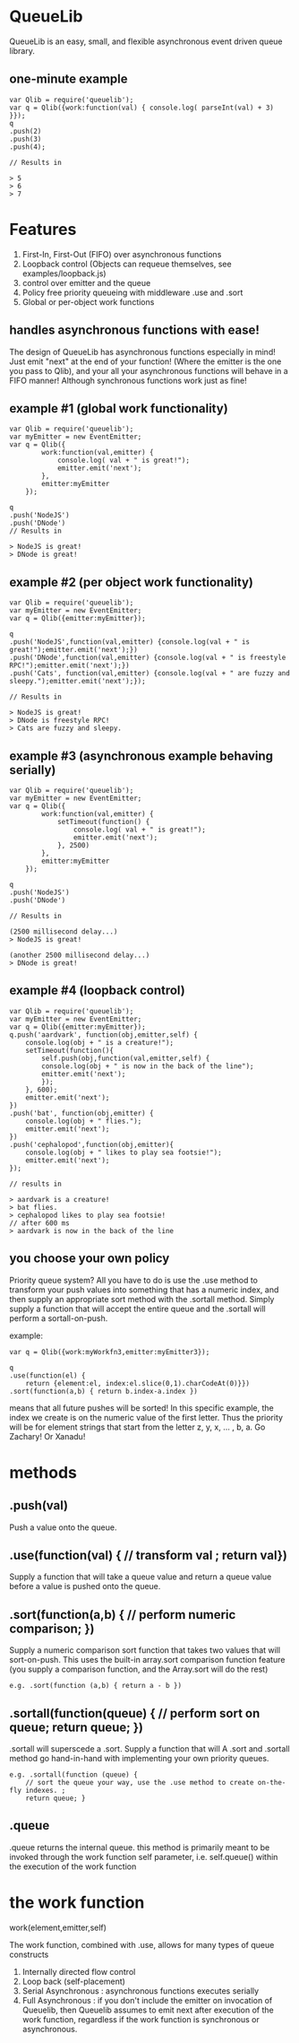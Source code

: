 QueueLib
========

QueueLib is an easy, small, and flexible asynchronous event driven queue library. 

one-minute example
------------------

	var Qlib = require('queuelib');
	var q = Qlib({work:function(val) { console.log( parseInt(val) + 3) }});
	q
	.push(2)
	.push(3)
	.push(4);

	// Results in 
	
	> 5
	> 6
	> 7

Features
========

1. First-In, First-Out (FIFO) over asynchronous functions
2. Loopback control (Objects can requeue themselves, see examples/loopback.js)
3. control over emitter and the queue 
4. Policy free priority queueing with middleware .use and .sort
5. Global or per-object work functions

handles asynchronous functions with ease!
-----------------------------------------
The design of QueueLib has asynchronous functions especially in mind! 
Just emit "next" at the end of your function! (Where the emitter is the one you pass to Qlib),
and your all your asynchronous functions will behave in a FIFO manner!
Although synchronous functions work just as fine!

example #1 (global work functionality)
------------------------------------------

	var Qlib = require('queuelib');
	var myEmitter = new EventEmitter;
	var q = Qlib({
			work:function(val,emitter) { 
				console.log( val + " is great!");
				emitter.emit('next');
			},
			emitter:myEmitter
		});

	q
	.push('NodeJS')
	.push('DNode')
	// Results in 

	> NodeJS is great!
	> DNode is great!


example #2 (per object work functionality)
------------------------------------------

	var Qlib = require('queuelib');
	var myEmitter = new EventEmitter;
	var q = Qlib({emitter:myEmitter});

	q
	.push('NodeJS',function(val,emitter) {console.log(val + " is great!");emitter.emit('next');})
	.push('DNode',function(val,emitter) {console.log(val + " is freestyle RPC!");emitter.emit('next');})
	.push('Cats', function(val,emitter) {console.log(val + " are fuzzy and sleepy.");emitter.emit('next');});

	// Results in 

	> NodeJS is great!
	> DNode is freestyle RPC!
	> Cats are fuzzy and sleepy.

example #3 (asynchronous example behaving serially)
---------------------------------------------------

	var Qlib = require('queuelib');
	var myEmitter = new EventEmitter;
	var q = Qlib({
			work:function(val,emitter) { 
				setTimeout(function() {
					console.log( val + " is great!");
					emitter.emit('next');
				}, 2500)
			},
			emitter:myEmitter
		});

	q
	.push('NodeJS')
	.push('DNode')

	// Results in 

	(2500 millisecond delay...)
	> NodeJS is great!

	(another 2500 millisecond delay...)
	> DNode is great!

example #4 (loopback control)
---------------------------------------------------

	var Qlib = require('queuelib');
	var myEmitter = new EventEmitter;
	var q = Qlib({emitter:myEmitter});
	q.push('aardvark', function(obj,emitter,self) {
		console.log(obj + " is a creature!");
		setTimeout(function(){
			self.push(obj,function(val,emitter,self) {
			console.log(obj + " is now in the back of the line");
			emitter.emit('next');
			});
		}, 600);
		emitter.emit('next');
	})
	.push('bat', function(obj,emitter) {
		console.log(obj + " flies.");
		emitter.emit('next');
	})
	.push('cephalopod',function(obj,emitter){
		console.log(obj + " likes to play sea footsie!");
		emitter.emit('next');
	});

	// results in
	
	> aardvark is a creature!
	> bat flies.
	> cephalopod likes to play sea footsie!
	// after 600 ms
	> aardvark is now in the back of the line

you choose your own policy
--------------------------
Priority queue system? All you have to do 
is use the .use method to transform your push values into something that has a numeric index, and then supply an appropriate sort
method with the .sortall method. Simply supply a function that will accept the entire queue and the .sortall will perform a
sortall-on-push.

example:

	var q = Qlib({work:myWorkfn3,emitter:myEmitter3});
	
	q
	.use(function(el) { 
		return {element:el, index:el.slice(0,1).charCodeAt(0)}})
	.sort(function(a,b) { return b.index-a.index })

means that all future pushes will be sorted! In this specific example, the index we create is on
the numeric value of the first letter. Thus the priority will be for element strings that start 
from the letter z, y, x, ... , b, a. Go Zachary! Or Xanadu!


methods
=======

.push(val)
-----
Push a value onto the queue. 

.use(function(val) { // transform val ; return val})
----
Supply a function that will take a queue value and return a queue value before a value is pushed onto the queue.

.sort(function(a,b) { // perform numeric comparison; })
-----
Supply a numeric comparison sort function that takes two values that will sort-on-push. This uses the built-in array.sort comparison function feature (you supply a comparison function, and the Array.sort will do the rest)

	e.g. .sort(function (a,b) { return a - b }) 

.sortall(function(queue) { // perform sort on queue; return queue; })
--------
.sortall will superscede a .sort. Supply a function that will A .sort and .sortall method go hand-in-hand with implementing your own priority queues.

	e.g. .sortall(function (queue) { 
		// sort the queue your way, use the .use method to create on-the-fly indexes. ;
		return queue; }

.queue 
------
.queue returns the internal queue. this method is primarily meant to be invoked through the work function self parameter, i.e. self.queue() within the execution of the work function

the work function
=================

work(element,emitter,self)

The work function, combined with .use, allows for many types of queue constructs

1. Internally directed flow control
2. Loop back (self-placement)
3. Serial Asynchronous : asynchronous functions executes serially
4. Full Asynchronous : if you don't include the emitter on invocation of
Queuelib, then Queuelib assumes to emit next after execution of the work function, regardless if the work function is synchronous or asynchronous.

